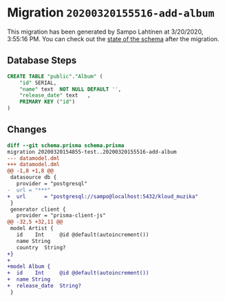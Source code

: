 # Migration `20200320155516-add-album`

This migration has been generated by Sampo Lahtinen at 3/20/2020, 3:55:16 PM.
You can check out the [state of the schema](./schema.prisma) after the migration.

## Database Steps

```sql
CREATE TABLE "public"."Album" (
    "id" SERIAL,
    "name" text  NOT NULL DEFAULT '',
    "release_date" text   ,
    PRIMARY KEY ("id")
) 
```

## Changes

```diff
diff --git schema.prisma schema.prisma
migration 20200320154855-test..20200320155516-add-album
--- datamodel.dml
+++ datamodel.dml
@@ -1,8 +1,8 @@
 datasource db {
   provider = "postgresql"
-  url = "***"
+  url      = "postgresql://sampo@localhost:5432/kloud_muzika"
 }
 generator client {
   provider = "prisma-client-js"
@@ -32,5 +32,11 @@
 model Artist {
   id    Int     @id @default(autoincrement())
   name String
   country  String?
+}
+
+model Album {
+  id    Int     @id @default(autoincrement())
+  name String
+  release_date  String?
 }
```


